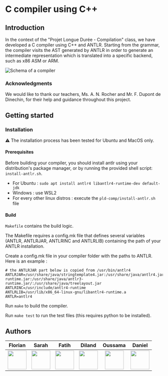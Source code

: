 # C compiler using C++

## Introduction

In the context of the "Projet Longue Durée - Compilation" class, we have developed a C compiler using C++ and ANTLR. Starting from the grammar, the compiler visits the AST generated by ANTLR in order to generate an intermediate representation which is translated into a specific backend, such as x86 ASM or ARM.

![Schema of a compiler](https://i.ibb.co/GCg4DHG/compiler.png)

### Acknowledgments

We would like to thank our teachers, Ms. A. N. Rocher and Mr. F. Dupont de Dinechin, for their help and guidance throughout this project.

## Getting started

### Installation

⚠️ The installation process has been tested for Ubuntu and MacOS only.

#### Prerequisites

Before building your compiler, you should install antlr using your distribution's package manager, or by running the provided shell script: `install-antlr.sh`. 

-   For Ubuntu : `sudo apt install antlr4 libantlr4-runtime-dev default-jdk`
-   Windows : use WSL2
-   For every other linux distros : execute the `pld-comp/install-antlr.sh` file

#### Build

`Makefile` contains the build logic. 

The Makefile requires a config.mk file that defines several variables (ANTLR, ANTLRJAR, ANTLRINC and ANTLRLIB) containing the path of your ANTLR installation. 

Create a config.mk file in your compiler folder with the paths to ANTLR. Here is an example :
```
# the ANTLRJAR part below is copied from /usr/bin/antlr4
ANTLRJAR=/usr/share/java/stringtemplate4.jar:/usr/share/java/antlr4.jar:/usr/share/java/antlr4-runtime.jar:/usr/share/java/antlr3-runtime.jar/:/usr/share/java/treelayout.jar
ANTLRINC=/usr/include/antlr4-runtime
ANTLRLIB=/usr/lib/x86_64-linux-gnu/libantlr4-runtime.a
ANTLR=antlr4
```

Run `make` to build the compiler.

Run `make test` to run the test files (this requires python to be installed).

## Authors

|                                         Florian                                         |                                          Sarah                                          |                                             Fatih                                             |                                            Diland                                             |                                                   Oussama                                                   |                                            Daniel                                             |
| :-------------------------------------------------------------------------------------: | :-------------------------------------------------------------------------------------: | :-------------------------------------------------------------------------------------------: | :-------------------------------------------------------------------------------------------: | :---------------------------------------------------------------------------------------------------------: | :-------------------------------------------------------------------------------------------: |
| [<img src="https://github.com/foxx553.png" width="60px;"/>](https://github.com/foxx553) | [<img src="https://github.com/Akayasu.png" width="60px;"/>](https://github.com/Akayasu) | [<img src="https://github.com/swordfatih.png" width="60px;"/>](https://github.com/swordfatih) | [<img src="https://github.com/dtchoffonz.png" width="60px;"/>](https://github.com/dtchoffonz) | [<img src="https://github.com/Oussama-El-Fatihi.png" width="60px;"/>](https://github.com/Oussama-El-Fatihi) | [<img src="https://github.com/LordVERTON.png" width="60px;"/>](https://github.com/LordVERTON) |
